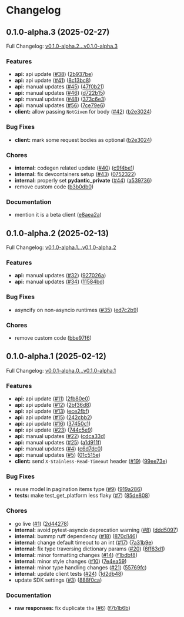 # Changelog

## 0.1.0-alpha.3 (2025-02-27)

Full Changelog: [v0.1.0-alpha.2...v0.1.0-alpha.3](https://github.com/scaleapi/sgp-python-beta/compare/v0.1.0-alpha.2...v0.1.0-alpha.3)

### Features

* **api:** api update ([#38](https://github.com/scaleapi/sgp-python-beta/issues/38)) ([2b937be](https://github.com/scaleapi/sgp-python-beta/commit/2b937be5ad88ee52c14549dea80b075dae953848))
* **api:** api update ([#41](https://github.com/scaleapi/sgp-python-beta/issues/41)) ([8c13bc8](https://github.com/scaleapi/sgp-python-beta/commit/8c13bc821acf116e0f4831ec6512f99563f9c17a))
* **api:** manual updates ([#45](https://github.com/scaleapi/sgp-python-beta/issues/45)) ([47f0b21](https://github.com/scaleapi/sgp-python-beta/commit/47f0b21f78173cda0ed957d9e64cbaf39a79befd))
* **api:** manual updates ([#46](https://github.com/scaleapi/sgp-python-beta/issues/46)) ([d722b15](https://github.com/scaleapi/sgp-python-beta/commit/d722b157c62561666ede72aa2a3ede32753a6fe7))
* **api:** manual updates ([#48](https://github.com/scaleapi/sgp-python-beta/issues/48)) ([373c6e3](https://github.com/scaleapi/sgp-python-beta/commit/373c6e31bb8d3729e7b5617082c9f6d9ede7ea82))
* **api:** manual updates ([#56](https://github.com/scaleapi/sgp-python-beta/issues/56)) ([7ce79e6](https://github.com/scaleapi/sgp-python-beta/commit/7ce79e6545ccd1cb49dcc7ef880b5fc059ae149a))
* **client:** allow passing `NotGiven` for body ([#42](https://github.com/scaleapi/sgp-python-beta/issues/42)) ([b2e3024](https://github.com/scaleapi/sgp-python-beta/commit/b2e3024c1ed0ed05f18e300cd58b0cf99658e1fd))


### Bug Fixes

* **client:** mark some request bodies as optional ([b2e3024](https://github.com/scaleapi/sgp-python-beta/commit/b2e3024c1ed0ed05f18e300cd58b0cf99658e1fd))


### Chores

* **internal:** codegen related update ([#40](https://github.com/scaleapi/sgp-python-beta/issues/40)) ([c9f4be1](https://github.com/scaleapi/sgp-python-beta/commit/c9f4be1c9d5688926ba1b4033cbcac66950a950f))
* **internal:** fix devcontainers setup ([#43](https://github.com/scaleapi/sgp-python-beta/issues/43)) ([0752322](https://github.com/scaleapi/sgp-python-beta/commit/07523229582db759392ab96d8309e467a803f48b))
* **internal:** properly set __pydantic_private__ ([#44](https://github.com/scaleapi/sgp-python-beta/issues/44)) ([a539736](https://github.com/scaleapi/sgp-python-beta/commit/a539736da3a00608372e6fbbdc518bae9df7eb1d))
* remove custom code ([b3b0db0](https://github.com/scaleapi/sgp-python-beta/commit/b3b0db07483635cdb552d42f4068ce01531c0d8f))


### Documentation

* mention it is a beta client ([e8aea2a](https://github.com/scaleapi/sgp-python-beta/commit/e8aea2a70b60cb181ba5ade2c810960564e0cc84))

## 0.1.0-alpha.2 (2025-02-13)

Full Changelog: [v0.1.0-alpha.1...v0.1.0-alpha.2](https://github.com/scaleapi/sgp-python-beta/compare/v0.1.0-alpha.1...v0.1.0-alpha.2)

### Features

* **api:** manual updates ([#32](https://github.com/scaleapi/sgp-python-beta/issues/32)) ([927026a](https://github.com/scaleapi/sgp-python-beta/commit/927026a171687f67d06e1fe7a5b8a5cc99618642))
* **api:** manual updates ([#34](https://github.com/scaleapi/sgp-python-beta/issues/34)) ([11584bd](https://github.com/scaleapi/sgp-python-beta/commit/11584bddf865d0203bb720d18e7732433f4d74b0))


### Bug Fixes

* asyncify on non-asyncio runtimes ([#35](https://github.com/scaleapi/sgp-python-beta/issues/35)) ([ed7c2b9](https://github.com/scaleapi/sgp-python-beta/commit/ed7c2b9e4311f22ab832265329b4b14e0783e806))


### Chores

* remove custom code ([bbe97f6](https://github.com/scaleapi/sgp-python-beta/commit/bbe97f6096e6060bb8ffb91860b72278d8d12ea8))

## 0.1.0-alpha.1 (2025-02-12)

Full Changelog: [v0.0.1-alpha.0...v0.1.0-alpha.1](https://github.com/scaleapi/sgp-python-staging/compare/v0.0.1-alpha.0...v0.1.0-alpha.1)

### Features

* **api:** api update ([#11](https://github.com/scaleapi/sgp-python-staging/issues/11)) ([2fb80e0](https://github.com/scaleapi/sgp-python-staging/commit/2fb80e00757a9564a8fd20bf489f54f69a3df03f))
* **api:** api update ([#12](https://github.com/scaleapi/sgp-python-staging/issues/12)) ([2bf36d8](https://github.com/scaleapi/sgp-python-staging/commit/2bf36d893979de65fcbf11eec417c708a0d843a8))
* **api:** api update ([#13](https://github.com/scaleapi/sgp-python-staging/issues/13)) ([ece2fbf](https://github.com/scaleapi/sgp-python-staging/commit/ece2fbffe5f5472e557f4e334854bdc9423755d2))
* **api:** api update ([#15](https://github.com/scaleapi/sgp-python-staging/issues/15)) ([242cbb2](https://github.com/scaleapi/sgp-python-staging/commit/242cbb298df286d60d2f77e1debf178c3ed7a822))
* **api:** api update ([#16](https://github.com/scaleapi/sgp-python-staging/issues/16)) ([37450c1](https://github.com/scaleapi/sgp-python-staging/commit/37450c10cda23fb380a6d69347c08d13033be209))
* **api:** api update ([#23](https://github.com/scaleapi/sgp-python-staging/issues/23)) ([744c5e9](https://github.com/scaleapi/sgp-python-staging/commit/744c5e928b9a4cf933f2a208e99bc7abdf330ab2))
* **api:** manual updates ([#22](https://github.com/scaleapi/sgp-python-staging/issues/22)) ([cdca33d](https://github.com/scaleapi/sgp-python-staging/commit/cdca33d186e2315ba99cb0fb3974a6a6bc3191fe))
* **api:** manual updates ([#25](https://github.com/scaleapi/sgp-python-staging/issues/25)) ([a1d911f](https://github.com/scaleapi/sgp-python-staging/commit/a1d911fe312d00434b33a79c0dd821bf6c079450))
* **api:** manual updates ([#4](https://github.com/scaleapi/sgp-python-staging/issues/4)) ([c6d7dc0](https://github.com/scaleapi/sgp-python-staging/commit/c6d7dc0986c17e7a673088d4e412f3310a05dda6))
* **api:** manual updates ([#5](https://github.com/scaleapi/sgp-python-staging/issues/5)) ([01c515e](https://github.com/scaleapi/sgp-python-staging/commit/01c515e6427f9a7c6e57318e7ecac6f10acbc141))
* **client:** send `X-Stainless-Read-Timeout` header ([#19](https://github.com/scaleapi/sgp-python-staging/issues/19)) ([99ee73e](https://github.com/scaleapi/sgp-python-staging/commit/99ee73e2a4b601e2d89f3b28cda5e99e00a47f6f))


### Bug Fixes

* reuse model in pagination items type ([#9](https://github.com/scaleapi/sgp-python-staging/issues/9)) ([919a286](https://github.com/scaleapi/sgp-python-staging/commit/919a2860ba89be9606f2dc1fecf2623faf3b79ff))
* **tests:** make test_get_platform less flaky ([#7](https://github.com/scaleapi/sgp-python-staging/issues/7)) ([85de808](https://github.com/scaleapi/sgp-python-staging/commit/85de808e7a1dc78495422f0de14d063025c5d4da))


### Chores

* go live ([#1](https://github.com/scaleapi/sgp-python-staging/issues/1)) ([2d44278](https://github.com/scaleapi/sgp-python-staging/commit/2d4427857ebf005c08adfc914827691fe7fd0483))
* **internal:** avoid pytest-asyncio deprecation warning ([#8](https://github.com/scaleapi/sgp-python-staging/issues/8)) ([ddd5097](https://github.com/scaleapi/sgp-python-staging/commit/ddd5097d71b209866bbeab727d3b54ddc1d849ea))
* **internal:** bummp ruff dependency ([#18](https://github.com/scaleapi/sgp-python-staging/issues/18)) ([870d146](https://github.com/scaleapi/sgp-python-staging/commit/870d146cce49e09977a9b0a855b87ec408309501))
* **internal:** change default timeout to an int ([#17](https://github.com/scaleapi/sgp-python-staging/issues/17)) ([7a31b9e](https://github.com/scaleapi/sgp-python-staging/commit/7a31b9e6905efa0d513e0ef3038dcef16994303c))
* **internal:** fix type traversing dictionary params ([#20](https://github.com/scaleapi/sgp-python-staging/issues/20)) ([6ff63d1](https://github.com/scaleapi/sgp-python-staging/commit/6ff63d181ba8ca0e9875bc8da12d9a7c943baab2))
* **internal:** minor formatting changes ([#14](https://github.com/scaleapi/sgp-python-staging/issues/14)) ([f1bdbf8](https://github.com/scaleapi/sgp-python-staging/commit/f1bdbf8f82236d7a3572ea6dacfe5c94b7947a5c))
* **internal:** minor style changes ([#10](https://github.com/scaleapi/sgp-python-staging/issues/10)) ([7e4ea59](https://github.com/scaleapi/sgp-python-staging/commit/7e4ea591d2d06400560aee75826446c551835e31))
* **internal:** minor type handling changes ([#21](https://github.com/scaleapi/sgp-python-staging/issues/21)) ([55769fc](https://github.com/scaleapi/sgp-python-staging/commit/55769fcfcd60a2fdadd6e5a2f46f0a45dc694f29))
* **internal:** update client tests ([#24](https://github.com/scaleapi/sgp-python-staging/issues/24)) ([1d2db48](https://github.com/scaleapi/sgp-python-staging/commit/1d2db489f0f70e046208762449121e9033dd660e))
* update SDK settings ([#3](https://github.com/scaleapi/sgp-python-staging/issues/3)) ([888f0ca](https://github.com/scaleapi/sgp-python-staging/commit/888f0caaf4ff28fd5f0ecf5e5e02c3ec425b3d23))


### Documentation

* **raw responses:** fix duplicate `the` ([#6](https://github.com/scaleapi/sgp-python-staging/issues/6)) ([f7b1b6b](https://github.com/scaleapi/sgp-python-staging/commit/f7b1b6b1b9dc15bef3afee314b207a6df605a040))
